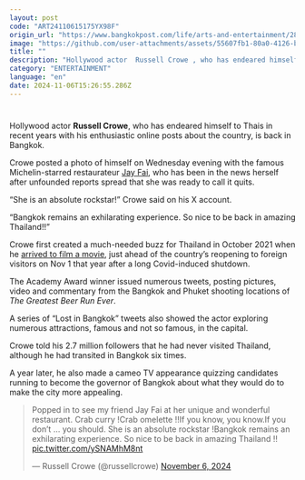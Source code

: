 ```yaml
---
layout: post
code: "ART24110615175YX98F"
origin_url: "https://www.bangkokpost.com/life/arts-and-entertainment/2897428/russell-crowe-back-in-bangkok"
image: "https://github.com/user-attachments/assets/55607fb1-80a0-4126-bd72-08343727f9e7"
title: ""
description: "Hollywood actor  Russell Crowe , who has endeared himself to Thais in recent years with his enthusiastic online posts about the country, is back in Bangkok."
category: "ENTERTAINMENT"
language: "en"
date: 2024-11-06T15:26:55.286Z
---
```


# 

Hollywood actor **Russell Crowe**, who has endeared himself to Thais in recent years with his enthusiastic online posts about the country, is back in Bangkok.

Crowe posted a photo of himself on Wednesday evening with the famous Michelin-starred restaurateur [Jay Fai](https://www.bangkokpost.com/thailand/general/2892811/starred-chef-jay-fai-denies-shes-retiring-closing-her-restaurant), who has been in the news herself after unfounded reports spread that she was ready to call it quits.

“She is an absolute rockstar!” Crowe said on his X account.

“Bangkok remains an exhilarating experience. So nice to be back in amazing Thailand!!”

Crowe first created a much-needed buzz for Thailand in October 2021 when he [arrived to film a movie](https://www.bangkokpost.com/thailand/general/2198715/russell-crowe-in-phuket-bangkok), just ahead of the country’s reopening to foreign visitors on Nov 1 that year after a long Covid-induced shutdown.

The Academy Award winner issued numerous tweets, posting pictures, video and commentary from the Bangkok and Phuket shooting locations of _The Greatest Beer Run Ever_.

A series of “Lost in Bangkok” tweets also showed the actor exploring numerous attractions, famous and not so famous, in the capital.  

Crowe told his 2.7 million followers that he had never visited Thailand, although he had transited in Bangkok six times.

A year later, he also made a cameo TV appearance quizzing candidates running to become the governor of Bangkok about what they would do to make the city more appealing.

> Popped in to see my friend Jay Fai at her unique and wonderful restaurant. Crab curry !Crab omelette !!If you know, you know.If you don’t … you should. She is an absolute rockstar !Bangkok remains an exhilarating experience. So nice to be back in amazing Thailand !! [pic.twitter.com/ySNAMhM8nt](https://t.co/ySNAMhM8nt)
> 
> — Russell Crowe (@russellcrowe) [November 6, 2024](https://twitter.com/russellcrowe/status/1854151762556629055?ref_src=twsrc%5Etfw)